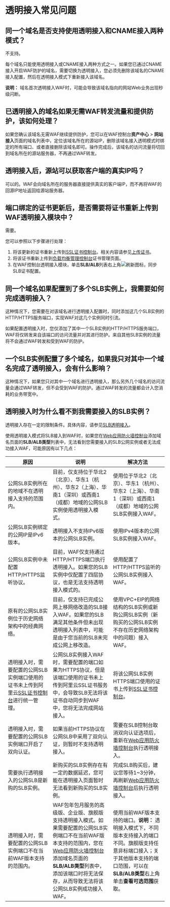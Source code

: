 # 透明接入常见问题

## 同一个域名是否支持使用透明接入和CNAME接入两种模式？

不支持。

每个域名只能使用透明接入或CNAME接入两种方式之一。如果您已通过CNAME接入开启WAF防护的域名，需要切换为透明接入，您必须先删除该域名的CNAME接入配置，然后在透明接入模式下重新接入该域名。

**说明：** 域名首次透明接入WAF时，可能会导致该域名指向的网站Web业务出现秒级闪断。

## 已透明接入的域名如果无需WAF转发流量和提供防护，该如何处理？

如果您确认该域名无需WAF继续提供防护，您可以在WAF控制台**资产中心** \> **网站接入**页面的域名列表中，定位该域名所在的源站IP，删除该域名接入透明模式时绑定的所有端口、或者直接删除该域名即可。操作完成后，该域名的访问流量将切回到域名所在的源站服务器，不再通过WAF转发。

## 透明接入后，源站可以获取客户端的真实IP吗？

可以的。WAF会向域名所在的服务器直接提供真实的客户端IP，而不再将WAF的回源IP地址返回给源站服务器。

## 端口绑定的证书更新后，是否需要将证书重新上传到WAF透明接入模块中？

需要。

您可以参照以下步骤进行处理：

1.  将该更新的证书重新上传到[SSL证书控制台](https://yundunnext.console.aliyun.com/?p=cas)。相关内容请参见[上传证书](/cn.zh-CN/证书管理/上传证书.md)。
2.  将该证书重新上传到[负载均衡管理控制台](https://slb.console.aliyun.com/slb/cn-hangzhou)证书管理页面。
3.  在WAF控制台透明接入模块，单击**SLB/ALB**列表右上角![刷新](https://static-aliyun-doc.oss-accelerate.aliyuncs.com/assets/img/zh-CN/5356623061/p175300.png)图标，同步SLB证书配置。

## 同一个域名如果配置到了多个SLB实例上，我需要如何完成透明接入？

这种情况下，您需要在对该域名进行透明接入配置时，同时添加这几个SLB实例的HTTP/HTTPS服务端口，实现WAF对这几个实例同时引流。

如果配置透明接入时，您仅添加了其中一个SLB实例的HTTP/HTTPS服务端口，WAF将仅转发来自该端口的访问流量并对其进行防护。来自其他SLB实例的流量将不会通过WAF转发和受到WAF的防护。

## 一个SLB实例配置了多个域名，如果我只对其中一个域名完成了透明接入，会有什么影响？

这种情况下，如果您只对其中一个域名进行透明接入，那么另外几个域名的访问流量会通过WAF转发，但不会受到WAF的防护。通过WAF转发的流量都会计入您消耗的业务带宽中。

## 透明接入时为什么看不到我需要接入的SLB实例？

透明接入存在一定的限制条件。具体内容，请参见[SLB透明接入](/cn.zh-CN/接入WAF/SLB透明接入.md)。

使用透明接入模式将SLB接入到WAF时，如果您在[Web应用防火墙控制台](https://yundun.console.aliyun.com/?p=waf)添加域名页面的**SLB/ALB类型**列表中，无法看到您需要接入的SLB公网实例或者无法成功接入WAF，可能原因有以下几点：

|原因|说明|解决方法|
|--|--|----|
|公网SLB实例所在的地域不在透明接入支持的范围内。|目前，仅支持位于华北2（北京）、华东1（杭州）、华东2（上海）、华南1（深圳）或西南1（成都）地域的公网SLB实例使用透明接入模式。|使用位于华北2（北京）、华东1（杭州）、华东2（上海）、华南1（深圳）或西南1（成都）地域的公网SLB实例接入WAF。|
|公网SLB实例绑定的公网IP是IPv6版本。|透明接入不支持IPv6版本的公网SLB实例。|使用IPv4版本的公网SLB实例接入WAF。|
|公网SLB实例中未配置HTTP/HTTPS监听协议。|目前，WAF仅支持通过HTTP/HTTPS端口执行透明接入。如果您的SLB实例中仅配置了四层协议，也是无法支持透明接入模式的。|使用配置了HTTP/HTTPS监听的公网SLB实例接入WAF。|
|原有的公网SLB实例位于历史网络架构中的经典网络。|目前，仅支持已完成公网上移网络改造的SLB接入WAF。如果您的SLB满足其他条件但未出现透明接入列表中，可能是由于您当前的SLB未完成公网上移改造。|使用VPC+EIP的网络结构的SLB实例或新购公网SLB实例（新购买的公网SLB实例不存在历史网络架构中的问题）接入WAF。|
|透明接入时，需要配置的公网SLB实例端口使用的证书未上传到阿里云[SSL证书控制台](https://yundunnext.console.aliyun.com/?p=cas)进行统一管理。|公网SLB实例接入WAF时，需要配置的端口如果为HTTPS协议，但是该端口使用的证书未上传到阿里云SSL证书服务中，会导致SLB无法将该证书自动同步到WAF中，您将无法完成网站接入。|将该公网SLB实例HTTPS端口使用的证书上传到[SSL证书控制台](https://yundunnext.console.aliyun.com/?p=cas)。|
|透明接入时，需要配置的公网SLB实例端口开启了双向认证。|如果当前HTTPS协议在公网SLB中采用了双向认证，则暂时不支持透明接入。|需要在SLB控制台取消双向认证选项后，重新在[Web应用防火墙控制台](https://yundun.console.aliyun.com/?p=waf)执行透明接入。|
|需要执行透明接入的公网SLB是新购的SLB实例。|新购买的SLB实例存在有一定的数据延迟，您可能在透明接入页面暂时无法看到新购买的SLB实例。|完成SLB购买后，建议您等待1~3分钟，再刷新[Web应用防火墙控制台](https://yundun.console.aliyun.com/?p=waf)后执行透明接入。|
|透明接入时，需要配置的公网SLB实例端口不在当前WAF版本支持的范围内。|WAF包年包月服务的高级版、企业版、旗舰版支持透明接入模式。如果需要配置的公网SLB实例端口不在当前WAF版本支持的范围内，您在[Web应用防火墙控制台](https://yundun.console.aliyun.com/?p=waf)添加域名页面的**SLB/ALB类型**列表中，添加该端口时将无法保存，从而导致无法将该公网SLB实例成功接入WAF。|使用当前WAF版本支持的端口。**说明：** 透明接入模式下，不同版本支持接入的端口不同。旗舰版支持任意非标端口接入；关于其他版本支持的端口范围，可以在**SLB/ALB类型**右上角单击**查看可选范围**获取。 |

